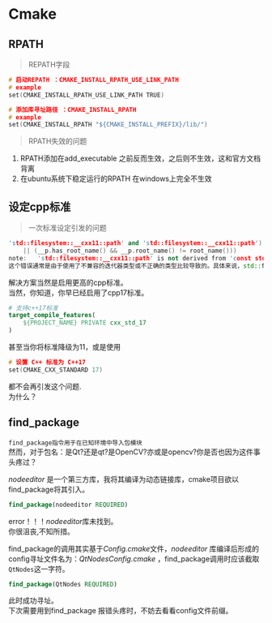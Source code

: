 # Cmake




## RPATH  

> REPATH字段

```cpp
# 启动REPATH ：CMAKE_INSTALL_RPATH_USE_LINK_PATH
# example
set(CMAKE_INSTALL_RPATH_USE_LINK_PATH TRUE)

# 添加库寻址路径 ：CMAKE_INSTALL_RPATH
# example
set(CMAKE_INSTALL_RPATH "${CMAKE_INSTALL_PREFIX}/lib/")
```

> RPATH失效的问题  

1. RPATH添加在add_executable 之前反而生效，之后则不生效，这和官方文档背离
2. 在ubuntu系统下稳定运行的RPATH 在windows上完全不生效

## 设定cpp标准


> 一次标准设定引发的问题

```cpp
'std::filesystem::__cxx11::path' and 'std::filesystem::__cxx11::path')
	|| (__p.has_root_name() && __p.root_name() != root_name()))
note:   'std::filesystem::__cxx11::path' is not derived from 'const std::reverse_iterator<_Iterator>'
这个错误通常是由于使用了不兼容的迭代器类型或不正确的类型比较导致的。具体来说，std::filesystem 中的 path 类型与某些 STL 组件之间的类型不匹配。
```

解决方案当然是启用更高的cpp标准。    
当然，你知道，你早已经启用了cpp17标准。  
```cmake
# 支持c++17标准
target_compile_features(
	${PROJECT_NAME} PRIVATE cxx_std_17
)
```
甚至当你将标准降级为11，或是使用
```cpp
# 设置 C++ 标准为 C++17
set(CMAKE_CXX_STANDARD 17)  
```
都不会再引发这个问题.  
为什么？  


## find_package

`find_package指令用于在已知环境中导入包模块`  
然而，对于包名：是Qt?还是qt?是OpenCV?亦或是opencv?你是否也因为这件事头疼过？     

*nodeeditor* 是一个第三方库，我将其编译为动态链接库，cmake项目欲以find_package将其引入。    
```cmake
find_package(nodeeditor REQUIRED)    
```
error！！！*nodeeditor*库未找到。   
你很沮丧,不知所措。     

find_package的调用其实基于*Config.cmake*文件，*nodeeditor* 库编译后形成的config寻址文件名为：*QtNodesConfig.cmake* ，find_package调用时应该截取`QtNodes`这一字符。   

```cmake
find_package(QtNodes REQUIRED)  
```
此时成功寻址。   
下次需要用到find_package 报错头疼时，不妨去看看config文件前缀。

